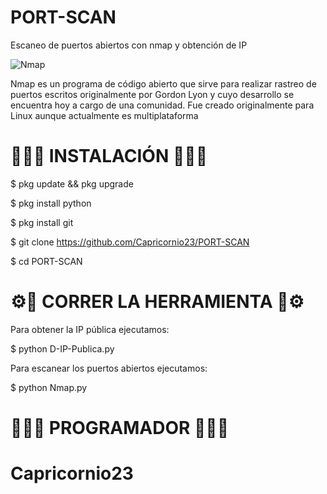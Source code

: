 # PORT-SCAN
Escaneo de puertos abiertos con nmap y obtención de IP


<img src="https://encrypted-tbn0.gstatic.com/images?q=tbn:ANd9GcT3DvBAS2DEJCqkRJFABmpnzToQwT533IQX2t2zx_GHIo0n8T_4siUpNCs&s=10" alt="Nmap"/>

Nmap es un programa de código abierto que sirve para realizar rastreo de puertos escritos originalmente por Gordon Lyon y cuyo desarrollo se encuentra hoy a cargo de una comunidad. Fue creado originalmente para Linux aunque actualmente es multiplataforma

# 👨🏻‍💻 INSTALACIÓN 👨🏻‍💻

$ pkg update && pkg upgrade

$ pkg install python

$ pkg install git

$ git clone https://github.com/Capricornio23/PORT-SCAN

$ cd PORT-SCAN

# ⚙️🔧 CORRER LA HERRAMIENTA 🔧⚙️

Para obtener la IP pública ejecutamos:

$ python D-IP-Publica.py

Para escanear los puertos abiertos ejecutamos:

$ python Nmap.py

# 👨🏻‍💻 PROGRAMADOR 👨🏻‍💻

# Capricornio23



